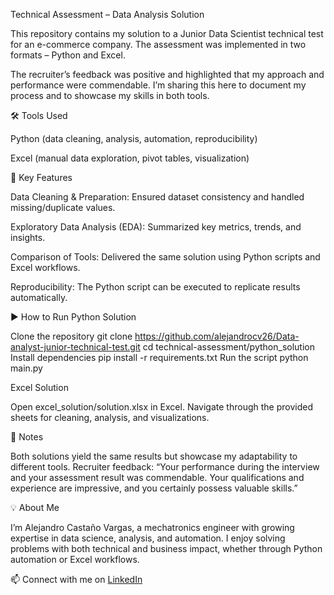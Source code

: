 Technical Assessment – Data Analysis Solution

This repository contains my solution to a Junior Data Scientist technical test for an e-commerce company.
The assessment was implemented in two formats – Python and Excel.

The recruiter’s feedback was positive and highlighted that my approach and performance were commendable. I’m sharing this here to document my process and to showcase my skills in both tools.

🛠 Tools Used

Python (data cleaning, analysis, automation, reproducibility)

Excel (manual data exploration, pivot tables, visualization)

🔑 Key Features

Data Cleaning & Preparation: Ensured dataset consistency and handled missing/duplicate values.

Exploratory Data Analysis (EDA): Summarized key metrics, trends, and insights.

Comparison of Tools: Delivered the same solution using Python scripts and Excel workflows.

Reproducibility: The Python script can be executed to replicate results automatically.

▶️ How to Run
Python Solution

Clone the repository
git clone https://github.com/alejandrocv26/Data-analyst-junior-technical-test.git
cd technical-assessment/python_solution
Install dependencies
pip install -r requirements.txt
Run the script
python main.py

Excel Solution

Open excel_solution/solution.xlsx in Excel.
Navigate through the provided sheets for cleaning, analysis, and visualizations.

📌 Notes

Both solutions yield the same results but showcase my adaptability to different tools.
Recruiter feedback:
“Your performance during the interview and your assessment result was commendable. Your qualifications and experience are impressive, and you certainly possess valuable skills.”

💡 About Me

I’m Alejandro Castaño Vargas, a mechatronics engineer with growing expertise in data science, analysis, and automation.
I enjoy solving problems with both technical and business impact, whether through Python automation or Excel workflows.

📫 Connect with me on [LinkedIn](https://www.linkedin.com/in/alejandro-cv-002)
